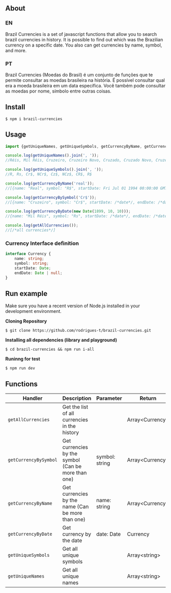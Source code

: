 ## About

### EN

Brazil Currencies is a set of javascript functions that allow you to search brazil currencies in history. It is possible to find out which was the Brazilian currency on a specific date. You also can get currencies by name, symbol, and more.

### PT

Brazil Currencies (Moedas do Brasil) é um conjunto de funções que te permite consultar as moedas brasileira na história. É possível consultar qual era a moeda brasileira em um data específica. Você também pode consultar as moedas por nome, símbolo entre outras coisas.

## Install
```
$ npm i brazil-currencies
```

## Usage
```javascript
import {getUniqueNames, getUniqueSymbols, getCurrencyByName, getCurrencyBySymbol, getCurrencyByDate, getAllCurrencies} from 'brazil-currencies'

console.log(getUniqueNames().join(', '));
//Réis, Mil Réis, Cruzeiro, Cruzeiro Novo, Cruzado, Cruzado Novo, Cruzeiro Real, Real

console.log(getUniqueSymbols().join(', '));
//R, Rs, Cr$, NCr$, Cz$, NCz$, CR$, R$

console.log(getCurrencyByName('real'));
//[{name: "Real", symbol: "R$", startDate: Fri Jul 01 1994 00:00:00 GMT-0300 (Horário Padrão de Brasília), endDate: null}]

console.log(getCurrencyBySymbol('Cr$'));
//[{name: "Cruzeiro", symbol: "Cr$", startDate: /*date*/, endDate: /*date*/}, {/*obj2*/}, {/*obj3*/}]

console.log(getCurrencyByDate(new Date(1899, 10, 10)));
//{name: "Mil Réis", symbol: "Rs", startDate: /*date*/, endDate: /*date*/}

console.log(getAllCurrencies());
//[/*all currencies*/]
```
### Currency Interface definition
```typescript
interface Currency {
    name: string;
    symbol: string;
    startDate: Date;
    endDate: Date | null;
}
```

## Run example
Make sure you have a recent version of Node.js installed in your development environment.

**Cloning Repository**
```
$ git clone https://github.com/rodrigues-t/brazil-currencies.git
```

**Installing all dependencies (library and playground)**
```
$ cd brazil-currencies && npm run i-all
```

**Runinng for test**
```
$ npm run dev
```
## Functions

| Handler               |Description                                          | Parameter      | Return          |
|-----------------------|-----------------------------------------------------|----------------|-----------------|
| `getAllCurrencies`    | Get the list of all currencies in the history       |                | Array&lt;Currency> |
| `getCurrencyBySymbol` | Get currencies by the symbol (Can be more than one) | symbol: string | Array&lt;Currency> |
| `getCurrencyByName`   | Get currencies by the name (Can be more than one)   | name: string   | Array&lt;Currency> |
| `getCurrencyByDate`   | Get currency by the date                            | date: Date     | Currency           |
| `getUniqueSymbols`    | Get all unique symbols                              |                | Array&lt;string>   |
| `getUniqueNames`      | Get all unique names                                |                | Array&lt;string>   |
